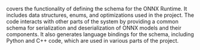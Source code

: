 covers the functionality of defining the schema for the ONNX Runtime. It includes data structures, enums, and optimizations used in the project. The code interacts with other parts of the system by providing a common schema for serialization and deserialization of ONNX models and their components. It also generates language bindings for the schema, including Python and C++ code, which are used in various parts of the project.